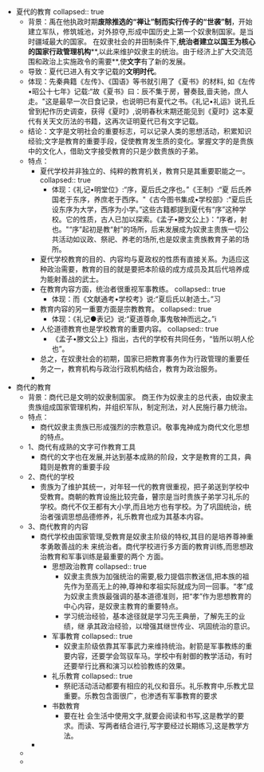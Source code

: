 - 夏代的教育
  collapsed:: true
	- 背景：禹在他执政时期**废除推选的“禅让”制而实行传子的“世袭”制**，开始建立军队，修筑城池，对外掠夺,形成中国历史上第一个奴隶制国家。是当时疆域最大的国家。 在奴隶社会的井田制条件下,**统治者建立以国王为核心的国家行政管理机构****,以此来维护奴隶主的统治。由于经济上扩大交流范围和政治上实施政令的需要**,使**文字**有了新的发展。
	- 导致：夏代已进入有文字记载的**文明时代**。
	- 体现：先秦典籍《左传》、《国语》等书就引用了《夏书》的材料,
	  如《左传•昭公十七年》记载:“故《夏书》曰：辰不集于房，瞽奏鼓,啬夫驰，庶人走。"这是最早一次日食记录，也说明已有夏代之书。《礼记•礼运》说孔丘曾到杞作历史调查，获得《夏时》,说明春秋末期还能见到《夏时》这本夏代有关天文历法的书籍，这再次证明夏代已有文字记载。
	- 结论：文字是文明社会的重要标志，可以记录人类的思想活动，积累知识经验;文字是教育的重要手段，促使教育发生质的变化。掌握文字的是贵族中的文化人，借助文字接受教育的只是少数贵族的子弟。
	- 特点：
		- 夏代学校并非独立的、纯粹的教育机关，教育只是其重要职能之一。
		  collapsed:: true
			- 体现：《礼记•明堂位》:“序，夏后氏之序也。”《王制》:“夏
			  后氏养国老于东序，养庶老于西序。"《古今图书集成•学校部》:“夏后氏设东序为大学，西序为小学。”这些古籍都提到夏代有“序”这种学校。它的性质，古人已加以探索。《孟子•滕文公上》：“序者，射也。"“序”起初是教“射”的场所，后来发展成为奴隶主贵族一切公共活动如议政、祭祀、养老的场所,也是奴隶主贵族教育子弟的场所。
		- 夏代学校教育的目的、内容均与夏政权的性质有直接关系。为适应这种政治需要，教育的目的就是要把本阶级的成方成员及其后代培养成为能射善战的武士。
		- 在教育内容方面，统治者很重视军事教练。
		  collapsed:: true
			- 体现：而《文献通考•学校考》说:“夏后氏以射造士。”习
		- 教育内容的另一重要方面是宗教教育。
		  collapsed:: true
			- 体现：《礼记●表记》说:“夏道尊命,事鬼敬神而远之。”i
		- 人伦道德教育也是学校教育的重要内容。
		  collapsed:: true
			- 《孟子•滕文公上》指出，古代的学校有共同任务，“皆所以明人伦也”。
		- 总之，在奴隶社会的初期，国家已把教育事务作为行政管理的重要任务之一，教育机构与政治行政机构结合，教育为政治服务。
		-
- 商代的教育
	- 背景：商代已是文明的奴隶制国家。 商王作为奴隶主的总代表，由奴隶主贵族组成国家管理机构，并组织军队，制定刑法，对人民施行暴力统治。
	- 特点：
		- 商代奴隶主贵族已形成强烈的宗教意识。敬事鬼神成为商代文化思想的特点。
	- 1、商代有成熟的文字可作教育工具
		- 商代的文字也在发展,并达到基本成熟的阶段，文字是教育的工具，典籍则是教育的重要手段
	- 2、商代的学校
		- 贵族为了维护其统一，对年轻一代的教育很重视，把子弟送到学校中受教育。商朝的教育设施比较完备，瞽宗是当时贵族子弟学习礼乐的学校。商代不仅王都有大小学,而且地方也有学校。为了巩固统治，统治者强调思想品德修养，礼乐教育也成为其基本内容。
	- 3、商代教育的内容
		- 商代学校由国家管理,受教育是奴隶主阶级的特权,其目的是培养尊神重孝勇敢善战的未
		  来统治者。商代学校进行多方面的教育训练,而思想政治教育和军事训练是最重要的两个
		  方面。
			- 思想政治教育
			  collapsed:: true
				- 奴隶主贵族为加强统治的需要,极力提倡宗教迷信,把本族的祖先作为至高无上的神,尊神和孝祖实际就成为同一回事。“孝”成为奴隶主贵族最强调的基本道德准则，把“孝”作为思想教育的中心内容，是奴隶主教育的重要特点。
				- 学习统治经验，基本途径就是学习先王典册，了解先王的业绩，继
				  承其政治经验，以增强其继世传业、巩固统治的意识。
			- 军事教育
			  collapsed:: true
				- 奴隶主阶级依靠其军事武力来维持统治。射箭是军事教练的重要内容，还要学会驾驭车马。学校中有射御的教学活动，有时还要举行比赛和演习以检验教练的效果。
			- 礼乐教育
			  collapsed:: true
				- 祭祀活动活动都要有相应的礼仪和音乐。礼乐教育中,乐教尤显重要。乐教包含面很广，也渗透有军事教育的要求
			- 书数教育
				- 要在社 会生活中使用文字,就要会阅读和书写,这是教学的要求。而读、写两者结合进行,写字要经过长期练习,这是教学方法。
		-
	-
	-